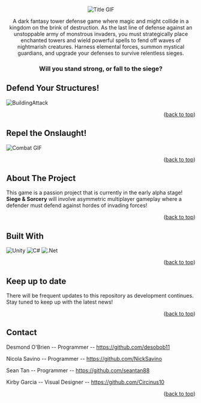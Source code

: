 
<a id="readme-top"></a>





<br />
<div align="center">
  <a href="https://github.com/NickSavino/SiegeAndSorcery">
  </a>
  


![Title GIF](https://github.com/user-attachments/assets/afd1cb5b-125f-48f6-a3c5-f851bc71d018)




  <p align="center">
A dark fantasy tower defense game where magic and might collide in a kingdom on the brink of destruction. As the last line of defense against an unstoppable army of monstrous invaders, you must strategically place enchanted towers and wield powerful spells to fend off waves of nightmarish creatures. Harness elemental forces, summon mystical guardians, and upgrade your defenses to survive relentless sieges. 
  
### **Will you stand strong, or fall to the siege?**
  </p>
</div>

## Defend Your Structures!

![BuildingAttack](https://github.com/user-attachments/assets/9c99a505-bb3f-4046-ab1f-c9c0bca2cc46)
<p align="right">(<a href="#readme-top">back to top</a>)</p>

## Repel the Onslaught!
![Combat GIF](https://github.com/user-attachments/assets/71d0239b-b131-460e-8a3a-fca959d2bfb0)

<p align="right">(<a href="#readme-top">back to top</a>)</p>


## About The Project

This game is a passion project that is currently in the early alpha stage! **Siege & Sorcery** will involve asymmetric multiplayer
gameplay where a defender must defend against hordes of invading forces!
<p align="right">(<a href="#readme-top">back to top</a>)</p>

## Built With

![Unity](https://img.shields.io/badge/unity-%23000000.svg?style=for-the-badge&logo=unity&logoColor=white)
![C#](https://img.shields.io/badge/c%23-%23239120.svg?style=for-the-badge&logo=csharp&logoColor=white)
![.Net](https://img.shields.io/badge/.NET-5C2D91?style=for-the-badge&logo=.net&logoColor=white)
<p align="right">(<a href="#readme-top">back to top</a>)</p>


## Keep up to date
There will be frequent updates to this repository as development continues. Stay tuned to keep up with the latest news!
<p align="right">(<a href="#readme-top">back to top</a>)</p>


## Contact

Desmond O'Brien -- Programmer -- https://github.com/desobob11

Nicola Savino -- Programmer -- https://github.com/NickSavino

Sean Tan -- Programmer -- https://github.com/seantan88

Kirby Garcia -- Visual Designer -- https://github.com/Circinus10


<p align="right">(<a href="#readme-top">back to top</a>)</p>


